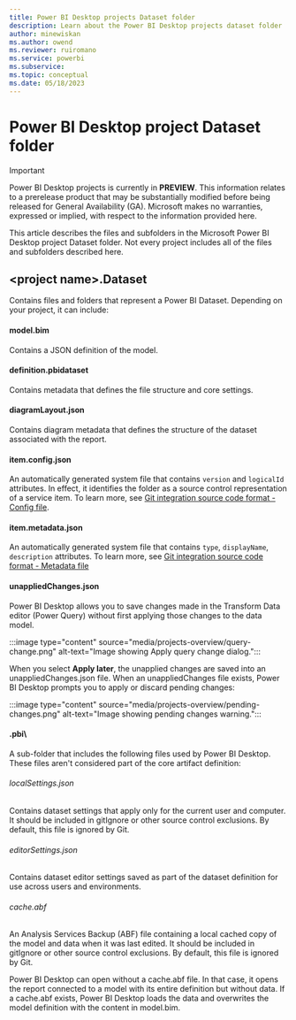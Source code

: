 ```yaml
---
title: Power BI Desktop projects Dataset folder
description: Learn about the Power BI Desktop projects dataset folder
author: minewiskan
ms.author: owend
ms.reviewer: ruiromano
ms.service: powerbi
ms.subservice:
ms.topic: conceptual
ms.date: 05/18/2023
---
```


# Power BI Desktop project Dataset folder

> [!IMPORTANT]
> Power BI Desktop projects is currently in **PREVIEW**. This information relates to a prerelease product that may be substantially modified before being released for General Availability (GA). Microsoft makes no warranties, expressed or implied, with respect to the information provided here.

This article describes the files and subfolders in the Microsoft Power BI Desktop project Dataset folder. Not every project includes all of the files and subfolders described here.

## \<project name>.Dataset

Contains files and folders that represent a Power BI Dataset. Depending on your project, it can include:

#### model.bim

Contains a JSON definition of the model.

#### definition.pbidataset

Contains metadata that defines the file structure and core settings.

#### diagramLayout.json

Contains diagram metadata that defines the structure of the dataset associated with the report.  

#### item.config.json

An automatically generated system file that contains `version` and `logicalId` attributes. In effect, it identifies the folder as a source control representation of a service item. To learn more, see [Git integration source code format - Config file](/fabric/cicd/git-integration/source-code-format#config-file).

#### item.metadata.json

An automatically generated system file that contains `type`, `displayName`, `description` attributes. To learn more, see [Git integration source code format - Metadata file](/fabric/cicd/git-integration/source-code-format#metadata-file)

#### unappliedChanges.json

Power BI Desktop allows you to save changes made in the Transform Data editor (Power Query) without first applying those changes to the data model.

:::image type="content" source="media/projects-overview/query-change.png" alt-text="Image showing Apply query change dialog.":::

When you select **Apply later**, the unapplied changes are saved into an unappliedChanges.json file. When an unappliedChanges file exists, Power BI Desktop prompts you to apply or discard pending changes:

:::image type="content" source="media/projects-overview/pending-changes.png" alt-text="Image showing pending changes warning.":::

#### .pbi\

A sub-folder that includes the following files used by Power BI Desktop. These files aren't considered part of the core artifact definition:

###### localSettings.json

Contains dataset settings that apply only for the current user and computer. It should be included in gitIgnore or other source control exclusions. By default, this file is ignored by Git.

###### editorSettings.json

Contains dataset editor settings saved as part of the dataset definition for use across users and environments.

###### cache.abf

An Analysis Services Backup (ABF) file containing a local cached copy of the model and data when it was last edited. It should be included in gitIgnore or other source control exclusions. By default, this file is ignored by Git.

Power BI Desktop can open without a cache.abf file. In that case, it opens the report connected to a model with its entire definition but without data. If a cache.abf exists, Power BI Desktop loads the data and overwrites the model definition with the content in model.bim.


